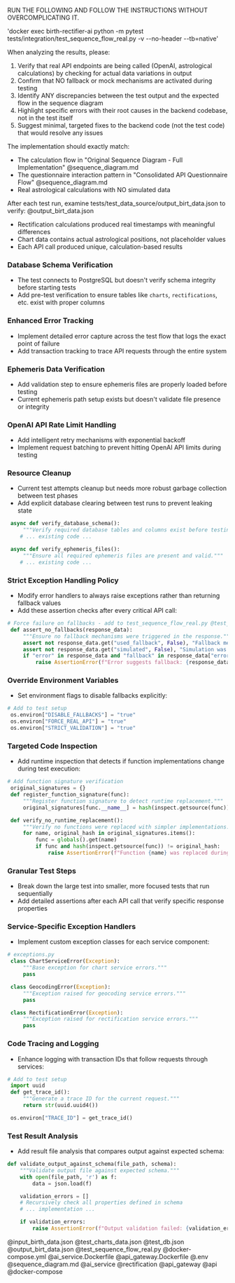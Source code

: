 RUN THE FOLLOWING AND FOLLOW THE INSTRUCTIONS WITHOUT OVERCOMPLICATING IT.

  'docker exec birth-rectifier-ai python -m pytest tests/integration/test_sequence_flow_real.py -v --no-header --tb=native'

  When analyzing the results, please:
   1. Verify that real API endpoints are being called (OpenAI, astrological calculations) by checking for actual data variations in output
   2. Confirm that NO fallback or mock mechanisms are activated during testing
   3. Identify ANY discrepancies between the test output and the expected flow in the sequence diagram
   4. Highlight specific errors with their root causes in the backend codebase, not in the test itself
   5. Suggest minimal, targeted fixes to the backend code (not the test code) that would resolve any issues

  The implementation should exactly match:
   - The calculation flow in "Original Sequence Diagram - Full Implementation" @sequence_diagram.md
   - The questionnaire interaction pattern in "Consolidated API Questionnaire Flow" @sequence_diagram.md
   - Real astrological calculations with NO simulated data

  After each test run, examine tests/test_data_source/output_birt_data.json to verify: @output_birt_data.json
   - Rectification calculations produced real timestamps with meaningful differences
   - Chart data contains actual astrological positions, not placeholder values
   - Each API call produced unique, calculation-based results

 ### Database Schema Verification
  - The test connects to PostgreSQL but doesn't verify schema integrity before starting tests
  - Add pre-test verification to ensure tables like `charts`, `rectifications`, etc. exist with proper columns

 ### Enhanced Error Tracking
  - Implement detailed error capture across the test flow that logs the exact point of failure
  - Add transaction tracking to trace API requests through the entire system

 ### Ephemeris Data Verification
  - Add validation step to ensure ephemeris files are properly loaded before testing
  - Current ephemeris path setup exists but doesn't validate file presence or integrity

 ### OpenAI API Rate Limit Handling
  - Add intelligent retry mechanisms with exponential backoff
  - Implement request batching to prevent hitting OpenAI API limits during testing

 ### Resource Cleanup
  - Current test attempts cleanup but needs more robust garbage collection between test phases
  - Add explicit database clearing between test runs to prevent leaking state

 ```python
  async def verify_database_schema():
      """Verify required database tables and columns exist before testing."""
     # ... existing code ...

  async def verify_ephemeris_files():
      """Ensure all required ephemeris files are present and valid."""
     # ... existing code ...
 ```

 ### Strict Exception Handling Policy
  - Modify error handlers to always raise exceptions rather than returning fallback values
  - Add these assertion checks after every critical API call:
 ```python
 # Force failure on fallbacks - add to test_sequence_flow_real.py @test_sequence_flow_real.py
  def assert_no_fallbacks(response_data):
      """Ensure no fallback mechanisms were triggered in the response."""
      assert not response_data.get("used_fallback", False), "Fallback mechanism was used!"
      assert not response_data.get("simulated", False), "Simulation was used instead of real calculation!"
      if "error" in response_data and "fallback" in response_data["error"].lower():
          raise AssertionError(f"Error suggests fallback: {response_data['error']}")
 ```

 ### Override Environment Variables
 - Set environment flags to disable fallbacks explicitly:
 ```python
 # Add to test setup
  os.environ["DISABLE_FALLBACKS"] = "true"
  os.environ["FORCE_REAL_API"] = "true"
  os.environ["STRICT_VALIDATION"] = "true"
 ```

 ### Targeted Code Inspection
  - Add runtime inspection that detects if function implementations change during test execution:
 ```python
 # Add function signature verification
  original_signatures = {}
  def register_function_signature(func):
      """Register function signature to detect runtime replacement."""
      original_signatures[func.__name__] = hash(inspect.getsource(func))

  def verify_no_runtime_replacement():
      """Verify no functions were replaced with simpler implementations."""
      for name, original_hash in original_signatures.items():
          func = globals().get(name)
          if func and hash(inspect.getsource(func)) != original_hash:
              raise AssertionError(f"Function {name} was replaced during test execution!")
 ```
### Granular Test Steps
  - Break down the large test into smaller, more focused tests that run sequentially
  - Add detailed assertions after each API call that verify specific response properties

 ### Service-Specific Exception Handlers
  - Implement custom exception classes for each service component:
 ```python
 # exceptions.py
  class ChartServiceError(Exception):
      """Base exception for chart service errors."""
      pass

  class GeocodingError(Exception):
      """Exception raised for geocoding service errors."""
      pass

  class RectificationError(Exception):
      """Exception raised for rectification service errors."""
      pass
 ```

 ### Code Tracing and Logging
  - Enhance logging with transaction IDs that follow requests through services:
 ```python
 # Add to test setup
  import uuid
  def get_trace_id():
      """Generate a trace ID for the current request."""
      return str(uuid.uuid4())

  os.environ["TRACE_ID"] = get_trace_id()
 ```

 ### Test Result Analysis
  - Add result file analysis that compares output against expected schema:

  ```python
  def validate_output_against_schema(file_path, schema):
      """Validate output file against expected schema."""
      with open(file_path, 'r') as f:
          data = json.load(f)

      validation_errors = []
      # Recursively check all properties defined in schema
      # ... implementation ...

      if validation_errors:
          raise AssertionError(f"Output validation failed: {validation_errors}")
 ```
@input_birth_data.json @test_charts_data.json @test_db.json @output_birt_data.json @test_sequence_flow_real.py @docker-compose.yml @ai_service.Dockerfile @api_gateway.Dockerfile @.env @sequence_diagram.md @ai_service @rectification @api_gateway @api @docker-compose 
